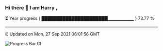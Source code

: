 ### Hi there 👋 I am Harry , 

⏳ Year progress { ██████████████████████▁▁▁▁▁▁▁▁ } 73.77 %

---

⏰ Updated on Mon, 27 Sep 2021 06:01:56 GMT

![Progress Bar CI](https://github.com/duykhang68/duykhang68/workflows/Progress%20Bar%20CI/badge.svg)
